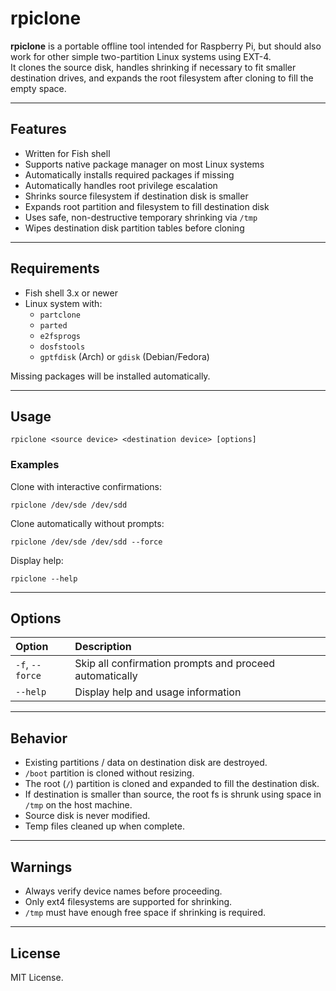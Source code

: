 # rpiclone

**rpiclone** is a portable offline tool intended for Raspberry Pi, but should also work for other simple two-partition Linux systems using EXT-4.  
It clones the source disk, handles shrinking if necessary to fit smaller destination drives, and expands the root filesystem after cloning to fill the empty space.

---

## Features

- Written for Fish shell
- Supports native package manager on most Linux systems
- Automatically installs required packages if missing
- Automatically handles root privilege escalation
- Shrinks source filesystem if destination disk is smaller
- Expands root partition and filesystem to fill destination disk
- Uses safe, non-destructive temporary shrinking via `/tmp`
- Wipes destination disk partition tables before cloning

---

## Requirements

- Fish shell 3.x or newer
- Linux system with:
  - `partclone`
  - `parted`
  - `e2fsprogs`
  - `dosfstools`
  - `gptfdisk` (Arch) or `gdisk` (Debian/Fedora)

Missing packages will be installed automatically.

---

## Usage

```shell
rpiclone <source device> <destination device> [options]
```

### Examples

Clone with interactive confirmations:

```shell
rpiclone /dev/sde /dev/sdd
```

Clone automatically without prompts:

```shell
rpiclone /dev/sde /dev/sdd --force
```

Display help:

```shell
rpiclone --help
```

---

## Options

| Option           | Description |
|:-----------------|:------------|
| `-f`, `--force`   | Skip all confirmation prompts and proceed automatically |
| `--help`          | Display help and usage information |

---

## Behavior

- Existing partitions / data on destination disk are destroyed.
- `/boot` partition is cloned without resizing.
- The root (`/`) partition is cloned and expanded to fill the destination disk.
- If destination is smaller than source, the root fs is shrunk using space in `/tmp` on the host machine.
- Source disk is never modified.
- Temp files cleaned up when complete.

---

## Warnings

- Always verify device names before proceeding.
- Only ext4 filesystems are supported for shrinking.
- `/tmp` must have enough free space if shrinking is required.

---

## License

MIT License.
